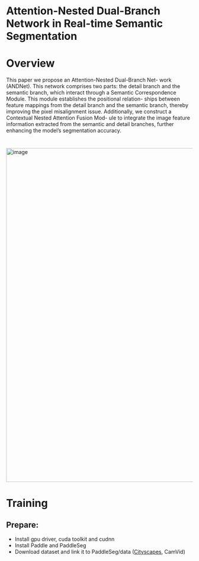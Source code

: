 # Attention-Nested Dual-Branch Network in Real-time Semantic Segmentation
# Overview
This paper we propose an Attention-Nested Dual-Branch Net- work (ANDNet). This network comprises two parts: the detail branch and the semantic branch, which interact through a Semantic Correspondence Module. This module establishes the positional relation- ships between feature mappings from the detail branch and the semantic branch, thereby improving the pixel misalignment issue. Additionally, we construct a Contextual Nested Attention Fusion Mod- ule to integrate the 
image feature information extracted from the semantic and detail branches, further enhancing the model’s segmentation accuracy.
# 
<img width="898" alt="image" src="https://github.com/user-attachments/assets/12c16881-b2ff-4b0a-abf0-b1e87bbcc4ff" />

# Training
## Prepare:
- Install gpu driver, cuda toolkit and cudnn
- Install Paddle and PaddleSeg 
- Download dataset and link it to PaddleSeg/data ([Cityscapes](https://paddleseg.bj.bcebos.com/dataset/cityscapes.tar), CamVid)
